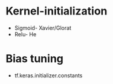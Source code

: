 # Kernel-initialization
- Sigmoid- Xavier/Glorat
- Relu- He

# Bias tuning
- tf.keras.initializer.constants
